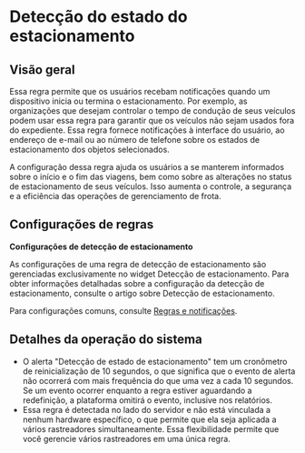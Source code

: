 # Detecção do estado do estacionamento

## Visão geral

Essa regra permite que os usuários recebam notificações quando um dispositivo inicia ou termina o estacionamento. Por exemplo, as organizações que desejam controlar o tempo de condução de seus veículos podem usar essa regra para garantir que os veículos não sejam usados fora do expediente. Essa regra fornece notificações à interface do usuário, ao endereço de e-mail ou ao número de telefone sobre os estados de estacionamento dos objetos selecionados.

A configuração dessa regra ajuda os usuários a se manterem informados sobre o início e o fim das viagens, bem como sobre as alterações no status de estacionamento de seus veículos. Isso aumenta o controle, a segurança e a eficiência das operações de gerenciamento de frota.

## Configurações de regras

**Configurações de detecção de estacionamento**

As configurações de uma regra de detecção de estacionamento são gerenciadas exclusivamente no widget Detecção de estacionamento. Para obter informações detalhadas sobre a configuração da detecção de estacionamento, consulte o artigo sobre Detecção de estacionamento.

Para configurações comuns, consulte [Regras e notificações](../../regras-e-notificacoes.md).

## Detalhes da operação do sistema

- O alerta "Detecção de estado de estacionamento" tem um cronômetro de reinicialização de 10 segundos, o que significa que o evento de alerta não ocorrerá com mais frequência do que uma vez a cada 10 segundos. Se um evento ocorrer enquanto a regra estiver aguardando a redefinição, a plataforma omitirá o evento, inclusive nos relatórios.
- Essa regra é detectada no lado do servidor e não está vinculada a nenhum hardware específico, o que permite que ela seja aplicada a vários rastreadores simultaneamente. Essa flexibilidade permite que você gerencie vários rastreadores em uma única regra.